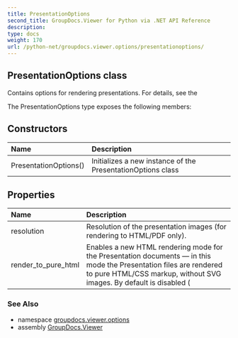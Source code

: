 ```yaml
---
title: PresentationOptions
second_title: GroupDocs.Viewer for Python via .NET API Reference
description: 
type: docs
weight: 170
url: /python-net/groupdocs.viewer.options/presentationoptions/
---
```


## PresentationOptions class

Contains options for rendering presentations. For details, see the

The PresentationOptions type exposes the following members:
## Constructors
| Name | Description |
| :- | :- |
|PresentationOptions()|Initializes a new instance of the PresentationOptions class|
## Properties
| Name | Description |
| :- | :- |
|resolution|Resolution of the presentation images (for rendering to HTML/PDF only).|
|render_to_pure_html|Enables a new HTML rendering mode for the Presentation documents — in this mode the Presentation files are rendered to pure HTML/CSS markup, without SVG images. By default is disabled (|

### See Also

* namespace [groupdocs.viewer.options](/viewer/python-net/groupdocs.viewer.options/)
* assembly [GroupDocs.Viewer](/viewer/python-net/)

